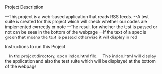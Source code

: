 Project Description

--This project is a web-based application that reads RSS feeds.
--A test suite is created for this project which will check whether our codes are implemented correctly or note
--The result for whether the test is passed or not can be seen in the bottom of the webpage
  --If the text of a spec is green that means the test is passed otherwise it will display in red


Instructions to run this Project

--In the project directory, open index.html file.
--This index.html will display the application and also the test suite which will be displayed at the bottom of the webpage
